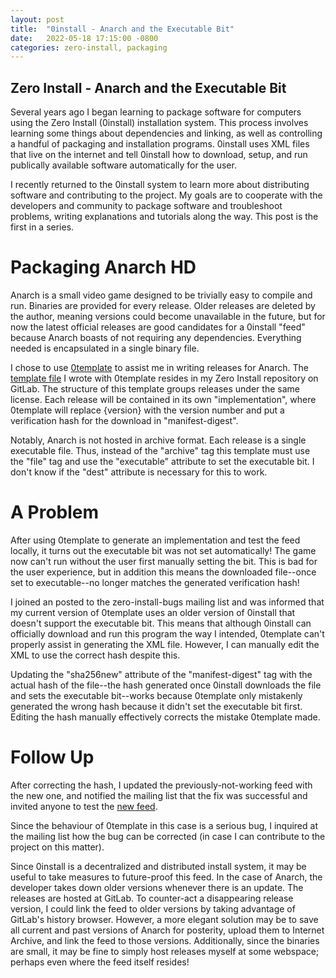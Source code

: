 ```yaml
---
layout: post
title:  "0install - Anarch and the Executable Bit"
date:   2022-05-18 17:15:00 -0800
categories: zero-install, packaging
---
```


Zero Install - Anarch and the Executable Bit
--------------------------------------------

Several years ago I began learning to package software for computers
using the Zero Install (0install) installation system. This process
involves learning some things about dependencies and linking, as
well as controlling a handful of packaging and installation programs.
0install uses XML files that live on the internet and tell 0install how
to download, setup, and run publically available software automatically
for the user.

I recently returned to the 0install system to learn more about
distributing software and contributing to the project. My goals are to
cooperate with the developers and community to package software and
troubleshoot problems, writing explanations and tutorials along the
way. This post is the first in a series.

Packaging Anarch HD
===================

Anarch is a small video game designed to be trivially easy to compile
and run. Binaries are provided for every release. Older releases are
deleted by the author, meaning versions could become unavailable in the
future, but for now the latest official releases are good candidates
for a 0install "feed" because Anarch boasts of not requiring any
dependencies. Everything needed is encapsulated in a single binary
file.

I chose to use [0template][1] to assist me in writing releases for
Anarch. The [template file][2] I wrote with 0template resides in my Zero
Install repository on GitLab. The structure of this template groups
releases under the same license. Each release will be contained in its
own "implementation", where 0template will replace {version} with the
version number and put a verification hash for the download in
"manifest-digest".

Notably, Anarch is not hosted in archive format. Each release is a
single executable file. Thus, instead of the "archive" tag this
template must use the "file" tag and use the "executable" attribute to
set the executable bit. I don't know if the "dest" attribute is
necessary for this to work.

A Problem
=========

After using 0template to generate an implementation and test the feed
locally, it turns out the executable bit was not set automatically!
The game now can't run without the user first manually setting the bit.
This is bad for the user experience, but in addition this means the
downloaded file--once set to executable--no longer matches the
generated verification hash!

I joined an posted to the zero-install-bugs mailing list and was
informed that my current version of 0template uses an older version
of 0install that doesn't support the executable bit. This means that
although 0install can officially download and run this program the way
I intended, 0template can't properly assist in generating the XML file.
However, I can manually edit the XML to use the correct hash despite
this.

Updating the "sha256new" attribute of the "manifest-digest" tag with
the actual hash of the file--the hash generated once 0install downloads
the file and sets the executable bit--works because 0template only
mistakenly generated the wrong hash because it didn't set the
executable bit first. Editing the hash manually effectively corrects
the mistake 0template made.

Follow Up
=========

After correcting the hash, I updated the previously-not-working feed
with the new one, and notified the mailing list that the fix was
successful and invited anyone to test the [new feed][3].

Since the behaviour of 0template in this case is a serious bug, I
inquired at the mailing list how the bug can be corrected (in case
I can contribute to the project on this matter).

Since 0install is a decentralized and distributed install system, it
may be useful to take measures to future-proof this feed. In the case
of Anarch, the developer takes down older versions whenever there is an
update. The releases are hosted at GitLab. To counter-act a
disappearing release version, I could link the feed to older versions
by taking advantage of GitLab's history browser. However, a more
elegant solution may be to save all current and past versions of
Anarch for posterity, upload them to Internet Archive, and link the
feed to those versions. Additionally, since the binaries are small, it
may be fine to simply host releases myself at some webspace; perhaps
even where the feed itself resides!

[1]: https://docs.0install.net/tools/0template/
[2]: https://gitlab.com/ericxdu/feeds/-/blob/master/templates/Anarch.xml.template
[3]: https://ericxdu.gitlab.io/feeds/Anarch.xml
